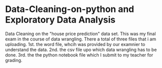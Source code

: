 # Data-Cleaning-on-python and Exploratory Data Analysis
Data Cleaning on the "house price prediction" data set.
This was my final exam in the course of data wrangling. There a total of three files that i am uploading.
1st. the word file, whcih was provided by our examnier to understand the data.
2nd. the csv file upo which data wrangling has to be done.
3rd. the the python notebook file which I submit to my teacher for grading.
